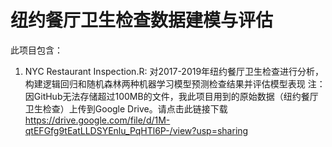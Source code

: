 # 纽约餐厅卫生检查数据建模与评估


此项目包含：
1. NYC Restaurant Inspection.R: 对2017-2019年纽约餐厅卫生检查进行分析，构建逻辑回归和随机森林两种机器学习模型预测检查结果并评估模型表现
注：因GitHub无法存储超过100MB的文件，我此项目用到的原始数据（纽约餐厅卫生检查）上传到Google Drive。请点击此链接下载 https://drive.google.com/file/d/1M-qtEFGfg9tEatLLDSYEnlu_PqHTl6P-/view?usp=sharing
